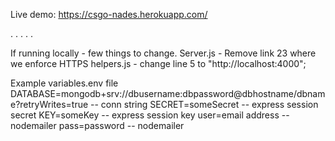 Live demo: https://csgo-nades.herokuapp.com/

.
.
.
.
.


If running locally - few things to change.
Server.js - Remove link 23 where we enforce HTTPS
helpers.js - change line 5 to "http://localhost:4000";

Example variables.env file
DATABASE=mongodb+srv://dbusername:dbpassword@dbhostname/dbname?retryWrites=true -- conn string
SECRET=someSecret -- express session secret
KEY=someKey -- express session key
user=email address -- nodemailer
pass=password -- nodemailer

